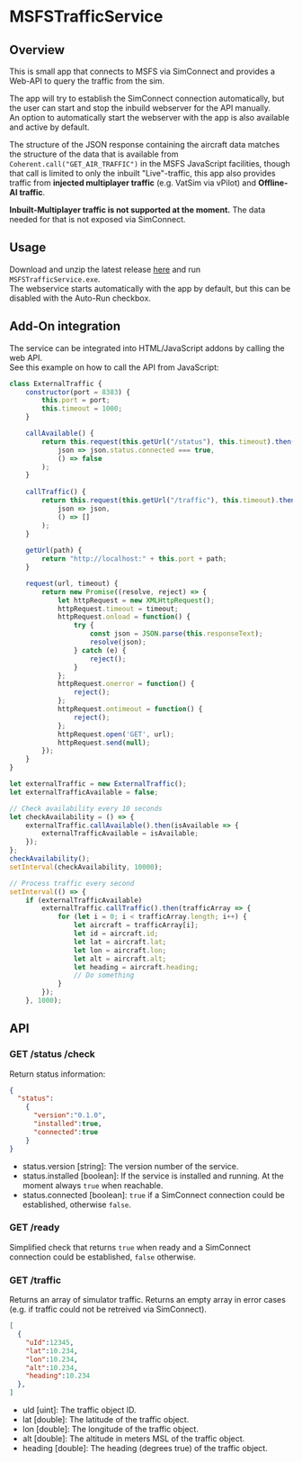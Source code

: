 # MSFSTrafficService

## Overview
This is small app that connects to MSFS via SimConnect and provides a Web-API to query the traffic from the sim.

The app will try to establish the SimConnect connection automatically, but the user can start and stop the inbuild webserver for the API manually.  
An option to automatically start the webserver with the app is also available and active by default.

The structure of the JSON response containing the aircraft data matches the structure of the data that is available from `Coherent.call("GET_AIR_TRAFFIC")` in the MSFS JavaScript facilities, though that call is limited to only the inbuilt "Live"-traffic, this app also provides traffic from **injected multiplayer traffic** (e.g. VatSim via vPilot) and **Offline-AI traffic**.

**Inbuilt-Multiplayer traffic is not supported at the moment.** The data needed for that is not exposed via SimConnect.

## Usage
Download and unzip the latest release [here](https://github.com/laurinius/MSFSTrafficService/releases/latest) and run `MSFSTrafficService.exe`.  
The webservice starts automatically with the app by default, but this can be disabled with the Auto-Run checkbox.

## Add-On integration
The service can be integrated into HTML/JavaScript addons by calling the web API.  
See this example on how to call the API from JavaScript:
```javascript
class ExternalTraffic {
    constructor(port = 8383) {
        this.port = port;
        this.timeout = 1000;
    }

    callAvailable() {
        return this.request(this.getUrl("/status"), this.timeout).then(
            json => json.status.connected === true,
            () => false
        );
    }
    
    callTraffic() {
        return this.request(this.getUrl("/traffic"), this.timeout).then(
            json => json,
            () => []
        );
    }
    
    getUrl(path) {
        return "http://localhost:" + this.port + path;
    }

    request(url, timeout) {
        return new Promise((resolve, reject) => {
            let httpRequest = new XMLHttpRequest();
            httpRequest.timeout = timeout;
            httpRequest.onload = function() {
                try {
                    const json = JSON.parse(this.responseText);
                    resolve(json);
                } catch (e) {
                    reject();
                }
            };
            httpRequest.onerror = function() {
                reject();
            };
            httpRequest.ontimeout = function() {
                reject();
            };
            httpRequest.open('GET', url);
            httpRequest.send(null);
        });
    }
}

let externalTraffic = new ExternalTraffic();
let externalTrafficAvailable = false;

// Check availability every 10 seconds
let checkAvailability = () => {
	externalTraffic.callAvailable().then(isAvailable => {
		externalTrafficAvailable = isAvailable;
	});
};
checkAvailability();
setInterval(checkAvailability, 10000);

// Process traffic every second
setInterval(() => {
	if (externalTrafficAvailable) 
		externalTraffic.callTraffic().then(trafficArray => {
			for (let i = 0; i < trafficArray.length; i++) {
				let aircraft = trafficArray[i];
				let id = aircraft.id;
				let lat = aircraft.lat;
				let lon = aircraft.lon;
				let alt = aircraft.alt;
				let heading = aircraft.heading;
				// Do something
			}
		});
	}, 1000);
```

## API
### GET /status /check
Return status information:
```json
{
  "status":
    {
      "version":"0.1.0",
      "installed":true,
      "connected":true
    }
}
```
* status.version [string]: The version number of the service.
* status.installed [boolean]: If the service is installed and running. At the moment always `true` when reachable.
* status.connected [boolean]: `true` if a SimConnect connection could be established, otherwise `false`.

### GET /ready
Simplified check that returns `true` when ready and a SimConnect connection could be established, `false` otherwise.

### GET /traffic
Returns an array of simulator traffic.
Returns an empty array in error cases (e.g. if traffic could not be retreived via SimConnect).
```json
[
  {
    "uId":12345,
    "lat":10.234,
    "lon":10.234,
    "alt":10.234,
    "heading":10.234
  },
]
```
* uId [uint]: The traffic object ID.
* lat [double]: The latitude of the traffic object.
* lon [double]: The longitude of the traffic object.
* alt [double]: The altitude in meters MSL of the traffic object.
* heading [double]: The heading (degrees true) of the traffic object.
